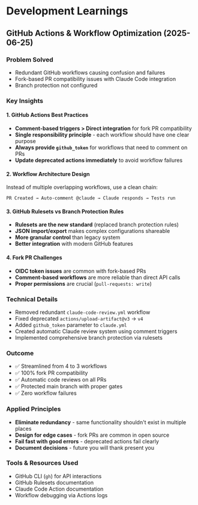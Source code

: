 # Development Learnings

## GitHub Actions & Workflow Optimization (2025-06-25)

### Problem Solved
- Redundant GitHub workflows causing confusion and failures
- Fork-based PR compatibility issues with Claude Code integration
- Branch protection not configured

### Key Insights

#### 1. GitHub Actions Best Practices
- **Comment-based triggers > Direct integration** for fork PR compatibility
- **Single responsibility principle** - each workflow should have one clear purpose
- **Always provide `github_token`** for workflows that need to comment on PRs
- **Update deprecated actions immediately** to avoid workflow failures

#### 2. Workflow Architecture Design
Instead of multiple overlapping workflows, use a clean chain:
```
PR Created → Auto-comment @claude → Claude responds → Tests run
```

#### 3. GitHub Rulesets vs Branch Protection Rules
- **Rulesets are the new standard** (replaced branch protection rules)
- **JSON import/export** makes complex configurations shareable
- **More granular control** than legacy system
- **Better integration** with modern GitHub features

#### 4. Fork PR Challenges
- **OIDC token issues** are common with fork-based PRs
- **Comment-based workflows** are more reliable than direct API calls
- **Proper permissions** are crucial (`pull-requests: write`)

### Technical Details
- Removed redundant `claude-code-review.yml` workflow
- Fixed deprecated `actions/upload-artifact@v3` → `v4`
- Added `github_token` parameter to `claude.yml`
- Created automatic Claude review system using comment triggers
- Implemented comprehensive branch protection via rulesets

### Outcome
- ✅ Streamlined from 4 to 3 workflows
- ✅ 100% fork PR compatibility
- ✅ Automatic code reviews on all PRs
- ✅ Protected main branch with proper gates
- ✅ Zero workflow failures

### Applied Principles
- **Eliminate redundancy** - same functionality shouldn't exist in multiple places
- **Design for edge cases** - fork PRs are common in open source
- **Fail fast with good errors** - deprecated actions fail clearly
- **Document decisions** - future you will thank present you

### Tools & Resources Used
- GitHub CLI (`gh`) for API interactions
- GitHub Rulesets documentation
- Claude Code Action documentation
- Workflow debugging via Actions logs
